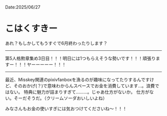 Date:2025/06/27
# こはくすきー

あれ？もしかしてもうすぐで6月終わったりします？

---

第5人格勲章集め3日目！！！明日には1つもらえそうな勢いです！！！頑張りますー！！！ヤーーーーー！！！

---

最近、Misskey関連のpixivfanboxを漁るのが趣味になってたりするんですけど、そのおかげ(？)で意味わからんスペースでお金を消費しています…。浪費ではない。
特典に魅力が詰まりすぎて………。じゃあ仕方がないか。
仕方がない。そーだそうだ。（クリームソーダおいしいよね）

みなさんもお金の使いすぎには気おつけてくださいね〜！！！
